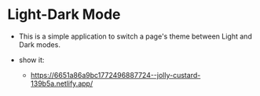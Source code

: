 # Light-Dark Mode
- This is a simple application to switch a page's theme between Light and Dark modes.

- show it:
  * https://6651a86a9bc1772496887724--jolly-custard-139b5a.netlify.app/
